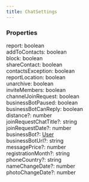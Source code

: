 ```yaml
---
title: ChatSettings
---
```


### Properties

<div class="flex flex-col gap-3"><div><div class="flex gap-2"><div class="font-mono p" id="p_report" data-anchor><span class="font-bold">report</span><span class="opacity-50">:</span> <span>boolean</span></div></div></div><div><div class="flex gap-2"><div class="font-mono p" id="p_addToContacts" data-anchor><span class="font-bold">addToContacts</span><span class="opacity-50">:</span> <span>boolean</span></div></div></div><div><div class="flex gap-2"><div class="font-mono p" id="p_block" data-anchor><span class="font-bold">block</span><span class="opacity-50">:</span> <span>boolean</span></div></div></div><div><div class="flex gap-2"><div class="font-mono p" id="p_shareContact" data-anchor><span class="font-bold">shareContact</span><span class="opacity-50">:</span> <span>boolean</span></div></div></div><div><div class="flex gap-2"><div class="font-mono p" id="p_contactsException" data-anchor><span class="font-bold">contactsException</span><span class="opacity-50">:</span> <span>boolean</span></div></div></div><div><div class="flex gap-2"><div class="font-mono p" id="p_reportLocation" data-anchor><span class="font-bold">reportLocation</span><span class="opacity-50">:</span> <span>boolean</span></div></div></div><div><div class="flex gap-2"><div class="font-mono p" id="p_unarchive" data-anchor><span class="font-bold">unarchive</span><span class="opacity-50">:</span> <span>boolean</span></div></div></div><div><div class="flex gap-2"><div class="font-mono p" id="p_inviteMembers" data-anchor><span class="font-bold">inviteMembers</span><span class="opacity-50">:</span> <span>boolean</span></div></div></div><div><div class="flex gap-2"><div class="font-mono p" id="p_channelJoinRequest" data-anchor><span class="font-bold">channelJoinRequest</span><span class="opacity-50">:</span> <span>boolean</span></div></div></div><div><div class="flex gap-2"><div class="font-mono p" id="p_businessBotPaused" data-anchor><span class="font-bold">businessBotPaused</span><span class="opacity-50">:</span> <span>boolean</span></div></div></div><div><div class="flex gap-2"><div class="font-mono p" id="p_businessBotCanReply" data-anchor><span class="font-bold">businessBotCanReply</span><span class="opacity-50">:</span> <span>boolean</span></div></div></div><div><div class="flex gap-2"><div class="font-mono p" id="p_distance" data-anchor><span class="font-bold">distance</span><span class="opacity-50"><span title="Optional" class="cursor-help">?</span>:</span> <span>number</span></div></div></div><div><div class="flex gap-2"><div class="font-mono p" id="p_joinRequestChatTitle" data-anchor><span class="font-bold">joinRequestChatTitle</span><span class="opacity-50"><span title="Optional" class="cursor-help">?</span>:</span> <span>string</span></div></div></div><div><div class="flex gap-2"><div class="font-mono p" id="p_joinRequestDate" data-anchor><span class="font-bold">joinRequestDate</span><span class="opacity-50"><span title="Optional" class="cursor-help">?</span>:</span> <span>number</span></div></div></div><div><div class="flex gap-2"><div class="font-mono p" id="p_businessBot" data-anchor><span class="font-bold">businessBot</span><span class="opacity-50"><span title="Optional" class="cursor-help">?</span>:</span> <a href="/types/user"  >User</a></div></div></div><div><div class="flex gap-2"><div class="font-mono p" id="p_businessBotUrl" data-anchor><span class="font-bold">businessBotUrl</span><span class="opacity-50"><span title="Optional" class="cursor-help">?</span>:</span> <span>string</span></div></div></div><div><div class="flex gap-2"><div class="font-mono p" id="p_messagePrice" data-anchor><span class="font-bold">messagePrice</span><span class="opacity-50"><span title="Optional" class="cursor-help">?</span>:</span> <span>number</span></div></div></div><div><div class="flex gap-2"><div class="font-mono p" id="p_registrationMonth" data-anchor><span class="font-bold">registrationMonth</span><span class="opacity-50"><span title="Optional" class="cursor-help">?</span>:</span> <span>string</span></div></div></div><div><div class="flex gap-2"><div class="font-mono p" id="p_phoneCountry" data-anchor><span class="font-bold">phoneCountry</span><span class="opacity-50"><span title="Optional" class="cursor-help">?</span>:</span> <span>string</span></div></div></div><div><div class="flex gap-2"><div class="font-mono p" id="p_nameChangeDate" data-anchor><span class="font-bold">nameChangeDate</span><span class="opacity-50"><span title="Optional" class="cursor-help">?</span>:</span> <span>number</span></div></div></div><div><div class="flex gap-2"><div class="font-mono p" id="p_photoChangeDate" data-anchor><span class="font-bold">photoChangeDate</span><span class="opacity-50"><span title="Optional" class="cursor-help">?</span>:</span> <span>number</span></div></div></div></div>

